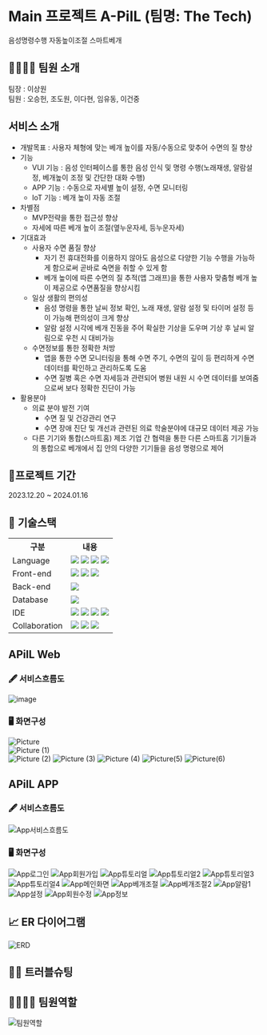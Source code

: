 # Main 프로젝트 A-PilL (팀명: The Tech)
음성명령수행 자동높이조절 스마트베개
##  👨‍👩‍👦‍👦 팀원 소개
팀장 : 이상원  
팀원 : 오승헌, 조도원, 이다현, 임유동, 이건중
## 서비스 소개
- 개발목표 : 사용자 체형에 맞는 베개 높이를 자동/수동으로 맞추어 수면의 질 향상 
- 기능
  - VUI 기능 : 음성 인터페이스를 통한 음성 인식 및 명령 수행(노래재생, 알람설정, 베개높이 조정 및 간단한 대화 수행)  
  - APP 기능 : 수동으로 자세별 높이 설정, 수면 모니터링
  - IoT 기능 : 베개 높이 자동 조절
- 차별점
  - MVP전략을 통한 접근성 향상
  - 자세에 따른 베개 높이 조절(옆누운자세, 등누운자세)
- 기대효과
  - 사용자 수면 품질 향상
    - 자기 전 휴대전화를 이용하지 않아도 음성으로 다양한 기능 수행을 가능하게 함으로써 곧바로 숙면을 취할 수 있게 함
    - 베개 높이에 따른 수면의 질 추적(앱 그래프)을 통한 사용자 맞춤형 베개 높이 제공으로 수면품질을 향상시킴
  - 일상 생활의 편의성
    - 음성 명령을 통한 날씨 정보 확인, 노래 재생, 알람 설정 및 타이머 설정 등이 가능해 편의성이 크게 향상
    - 알람 설정 시각에 베개 진동을 주어 확실한 기상을 도우며 기상 후 날씨 알림으로 우천 시 대비가능
  - 수면정보를 통한 정확한 처방
    - 앱을 통한 수면 모니터링을 통해 수면 주기, 수면의 깊이 등 편리하게 수면 데이터를 확인하고 관리하도록 도움
    - 수면 질병 혹은 수면 자세등과 관련되어 병원 내원 시 수면 데이터를 보여줌으로써 보다 정확한 진단이 가능
- 활용분야
  - 의료 분야 발전 기여
    - 수면 질 및 건강관리 연구
    - 수면 장애 진단 및 개선과 관련된 의료 학술분야에 대규모 데이터 제공 가능
  - 다른 기기와 통합(스마트홈)
    제조 기업 간 협력을 통한 다른 스마트홈 기기들과의 통합으로 베개에서 집 안의 다양한 기기들을 음성 명령으로 제어

## 📅프로젝트 기간
2023.12.20 ~ 2024.01.16 
## 🔨 기술스택
<table>
  <tr>
    <th>구분</th>
    <th>내용</th>
  </tr>
   <tr>
    <td>Language</td>
    <td>  <img src="https://img.shields.io/badge/C++-00599C?style=for-the-badge&logo=C++&logoColor=white"/> <img src="https://img.shields.io/badge/Dart-0175C2?style=for-the-badge&logo=Dart&logoColor=white"/> <img src="https://img.shields.io/badge/Python-3776AB?style=for-the-badge&logo=Python&logoColor=white"/> <img src="https://img.shields.io/badge/javascript-F7DF1E?style=for-the-badge&logo=javascript&logoColor=black"> 
   </td>
  </tr>
  <tr>
    <td>Front-end</td>
    <td> <img src="https://img.shields.io/badge/CSS-1572B6?style=for-the-badge&logo=css3&logoColor=white"> <img src="https://img.shields.io/badge/Flutter-02569B?style=for-the-badge&logo=Flutter&logoColor=white"> <img src="https://img.shields.io/badge/React-61DAFB?style=for-the-badge&logo=React&logoColor=black">
 </td>
  </tr>
  <tr>
     <td>Back-end</td>
    <td> <img src="https://img.shields.io/badge/mqtt-660066?style=for-the-badge&logo=mqttt&logoColor=black"> </td>
  </tr>
    <tr>
    <td>Database</td>
    <td><img src="https://img.shields.io/badge/MySQL-4479A1?style=for-the-badge&logo=MySQL&logoColor=black"></td>
  </tr>
    
  <tr>
    <td>IDE</td>
    <td> <img src="https://img.shields.io/badge/AndroidStudio-3DDC84?style=for-the-badge&logo=AndroidStudio&logoColor=white"/> <img src="https://img.shields.io/badge/Arduino-00979D?style=for-the-badge&logo=Arduino&logoColor=white"/> <img src="https://img.shields.io/badge/Jupyter-F37626?style=for-the-badge&logo=Jupyter&logoColor=white"/> 
<img src="https://img.shields.io/badge/VSCode-007ACC?style=for-the-badge&logo=VisualStudioCode&logoColor=white"/></td> 
  </tr>
  <tr>
    <td>Collaboration</td>
    <td><img src="https://img.shields.io/badge/GitHub-181717?style=for-the-badge&logo=GitHub&logoColor=white"/> <img src="https://img.shields.io/badge/Discord-5865F2?style=for-the-badge&logo=Discord&logoColor=white"/> <img src="https://img.shields.io/badge/Notion-000000?style=for-the-badge&logo=Notion&logoColor=white"/></td>
  </tr>
</table>

## APilL Web
### 🖋 서비스흐름도
![image](https://github.com/sangzai/YOUNGGLE/assets/146160350/90926b4b-7f1f-400c-9085-cab0d9dc8cea)  
### 🖥 화면구성
![Picture](https://github.com/sangzai/YOUNGGLE/assets/146160350/a94442a2-690a-4d52-9680-ce369d2bb07e)  
![Picture (1)](https://github.com/sangzai/YOUNGGLE/assets/146160350/36d8ff3a-a9d0-4f72-bb71-30d87f980a63)  
![Picture (2)](https://github.com/sangzai/YOUNGGLE/assets/146160350/344e5b24-0c4e-40a2-adfd-ecdec8f3a2df)
![Picture (3)](https://github.com/sangzai/YOUNGGLE/assets/146160350/9fb2f28b-4601-4353-848d-c958d8895518)
![Picture (4)](https://github.com/sangzai/YOUNGGLE/assets/146160350/a44bc301-f2c8-4119-9214-8b435400f970)
![Picture(5)](https://github.com/sangzai/YOUNGGLE/assets/146160350/487139d0-5aaa-4c26-a54d-a180a8f42125)
![Picture(6)](https://github.com/sangzai/YOUNGGLE/assets/146160350/aafd9a0e-5a7b-4826-ae25-06df6d22a8c2)

## APilL APP
### 🖋 서비스흐름도
![App서비스흐름도](https://github.com/sangzai/YOUNGGLE/assets/146160350/232c9694-a230-4292-8492-13c7feabd820)
### 🖥 화면구성
![App로그인](https://github.com/sangzai/YOUNGGLE/assets/146160350/a98e1929-659d-4590-ae4b-14cd1a0a03bb)
![App회원가입](https://github.com/sangzai/YOUNGGLE/assets/146160350/8b98877f-2799-45fb-bc0c-abacd4eb98a3)
![App튜토리얼](https://github.com/sangzai/YOUNGGLE/assets/146160350/20c35d6c-62f8-4777-824f-45f5a1fb4fb8)
![App튜토리얼2](https://github.com/sangzai/YOUNGGLE/assets/146160350/eb4b9ff0-945d-4fb4-8f55-6b8c081d777e)
![App튜토리얼3](https://github.com/sangzai/YOUNGGLE/assets/146160350/2f241bb8-f182-48b6-b962-c5c8eeddf5e3)
![App튜토리얼4](https://github.com/sangzai/YOUNGGLE/assets/146160350/5901209c-317b-4f66-8d6e-45f7dbebb2aa)
![App메인화면](https://github.com/sangzai/YOUNGGLE/assets/146160350/ac075855-d018-4a58-acdb-421ffa6af154)
![App베개조절](https://github.com/sangzai/YOUNGGLE/assets/146160350/e48dc353-49f7-4558-9f9f-a547f9685aa3)
![App베개조절2](https://github.com/sangzai/YOUNGGLE/assets/146160350/23955532-9c99-47ba-8345-1c80d6363120)
![App알람1](https://github.com/sangzai/YOUNGGLE/assets/146160350/07c330dd-bea6-4254-af4a-99670bfd0d73)
![App설정](https://github.com/sangzai/YOUNGGLE/assets/146160350/49edfbe5-09fe-4a43-902b-b327859c516e)
![App회원수정](https://github.com/sangzai/YOUNGGLE/assets/146160350/79b050c9-91dc-4599-b555-a78e1001485c)
![App정보](https://github.com/sangzai/YOUNGGLE/assets/146160350/0670e41a-279a-436c-a53b-6fab9bf2370c)

## 📈 ER 다이어그램    
![ERD](https://github.com/sangzai/YOUNGGLE/assets/146160350/3db5407a-01d2-4248-8d16-7dc58c7e6add)

## 🤷‍♀️ 트러블슈팅


## 👨‍👩‍👦‍👦 팀원역할
![팀원역할](https://github.com/sangzai/YOUNGGLE/assets/146160350/4dcf7ce5-2d63-4575-bade-3436e0955685)

